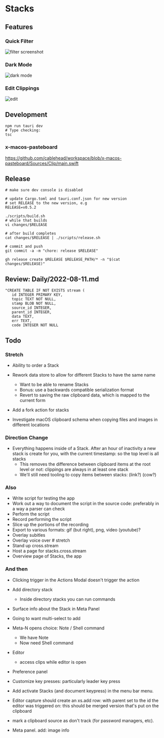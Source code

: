 # Stacks

## Features

### Quick Filter

![filter screenshot](./docs/screenshots/filter.webp)

### Dark Mode

![dark mode](./docs/screenshots/dark-mode.webp)

### Edit Clippings

![edit](./docs/screenshots/edit.webp)

## Development

```
npm run tauri dev
# Type checking:
tsc
```

### x-macos-pasteboard

https://github.com/cablehead/workspace/blob/x-macos-pasteboard/Sources/Clip/main.swift

## Release

```
# make sure dev console is disabled

# update Cargo.toml and tauri.conf.json for new version
# set RELEASE to the new version, e.g
RELEASE=v0.5.2

./scripts/build.sh
# while that builds
vi changes/$RELEASE

# after build completes
cat changes/$RELEASE | ./scripts/release.sh

# commit and push
git commit -a -m "chore: release $RELEASE"

gh release create $RELEASE $RELEASE_PATH/* -n "$(cat changes/$RELEASE)"
```

## Review: Daily/2022-08-11.md

```
"CREATE TABLE IF NOT EXISTS stream (
   id INTEGER PRIMARY KEY,
   topic TEXT NOT NULL,
   stamp BLOB NOT NULL,
   source_id INTEGER,
   parent_id INTEGER,
   data TEXT,
   err TEXT,
   code INTEGER NOT NULL
```

## Todo

### Stretch

- Ability to order a Stack

- Rework data store to allow for different Stacks to have the same name
    - Want to be able to rename Stacks
    - Bonus: use a backwards compatible serialization format
    - Revert to saving the raw clipboard data, which is mapped to the current
      form
- Add a fork action for stacks

- Investigate macOS clipboard schema when copying files and images in different
  locations

### Direction Change

- Everything happens inside of a Stack. After an hour of inactivity a new
  stack is create for you, with the current timestamp: so the top level is all
  stacks
    - This removes the difference between clipboard items at the root level or
      not: clippings are always in at least one stack
    - We'll still need tooling to copy items between stacks: (link?) (cow?)

### Also

- Write script for testing the app
- Work out a way to document the script in the source code: preferably in a way
  a parser can check
- Perform the script
- Record performing the script
- Slice up the portions of the recording
- Export to various formats: gif (but right), png, video (youtube)?
- Overlay subitles
- Overlay voice over # stretch
- Stand up cross.stream
- Host a page for stacks.cross.stream
- Overview page of Stacks, the app

### And then

- Clicking trigger in the Actions Modal doesn't trigger the action

- Add directory stack
    - Inside directory stacks you can run commands

- Surface info about the Stack in Meta Panel

- Going to want multi-select to add

- Meta-N opens choice: Note / Shell command
    - We have Note
    - Now need Shell command

- Editor
    - access clips while editor is open

- Preference panel

- Customize key presses: particularly leader key press
- Add activate Stacks (and document keypress) in the menu bar menu.

- Editor capture should create an xs.add row: with parent set to the id the
  editor was triggered on: this should be merged version that's put on the
  clipboard

- mark a clipboard source as don't track (for password managers, etc).

- Meta panel. add: image info

